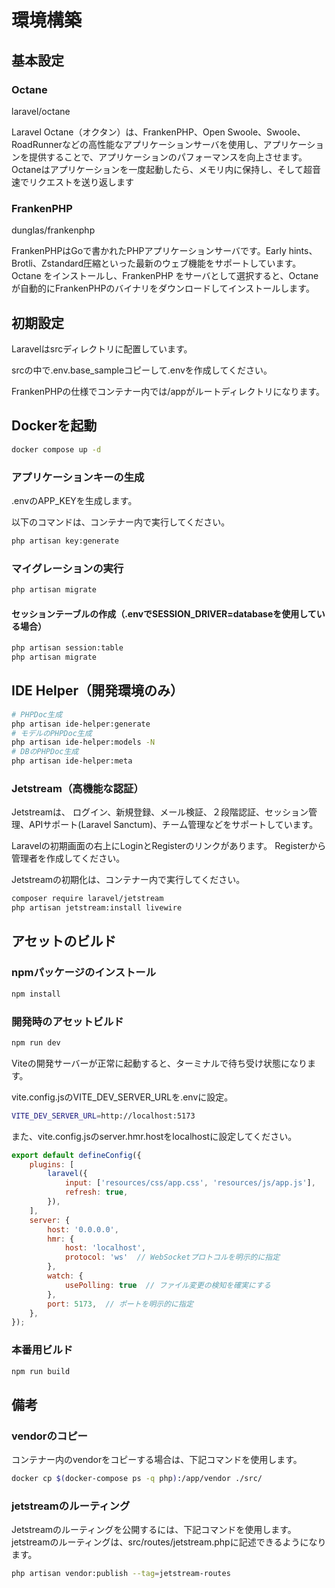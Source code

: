 # 環境構築

## 基本設定

### Octane

laravel/octane

Laravel Octane（オクタン）は、FrankenPHP、Open Swoole、Swoole、RoadRunnerなどの高性能なアプリケーションサーバを使用し、アプリケーションを提供することで、アプリケーションのパフォーマンスを向上させます。Octaneはアプリケーションを一度起動したら、メモリ内に保持し、そして超音速でリクエストを送り返します

### FrankenPHP

dunglas/frankenphp

FrankenPHPはGoで書かれたPHPアプリケーションサーバです。Early hints、Brotli、Zstandard圧縮といった最新のウェブ機能をサポートしています。Octane をインストールし、FrankenPHP をサーバとして選択すると、Octaneが自動的にFrankenPHPのバイナリをダウンロードしてインストールします。

## 初期設定

Laravelはsrcディレクトリに配置しています。

srcの中で.env.base_sampleコピーして.envを作成してください。

FrankenPHPの仕様でコンテナー内では/appがルートディレクトリになります。

## Dockerを起動

```sh
docker compose up -d
```

### アプリケーションキーの生成

.envのAPP_KEYを生成します。

以下のコマンドは、コンテナー内で実行してください。

```sh
php artisan key:generate
```

### マイグレーションの実行

```sh
php artisan migrate
```


#### セッションテーブルの作成（.envでSESSION_DRIVER=databaseを使用している場合）

```sh
php artisan session:table
php artisan migrate
```

## IDE Helper（開発環境のみ）

```sh
# PHPDoc生成
php artisan ide-helper:generate
# モデルのPHPDoc生成
php artisan ide-helper:models -N
# DBのPHPDoc生成
php artisan ide-helper:meta
```

### Jetstream（高機能な認証）

Jetstreamは、 ログイン、新規登録、メール検証、２段階認証、セッション管理、APIサポート(Laravel Sanctum)、チーム管理などをサポートしています。

Laravelの初期画面の右上にLoginとRegisterのリンクがあります。
Registerから管理者を作成してください。

Jetstreamの初期化は、コンテナー内で実行してください。

```sh
composer require laravel/jetstream
php artisan jetstream:install livewire
```

## アセットのビルド

### npmパッケージのインストール

```sh
npm install
```

### 開発時のアセットビルド

```sh
npm run dev
```

Viteの開発サーバーが正常に起動すると、ターミナルで待ち受け状態になります。

vite.config.jsのVITE_DEV_SERVER_URLを.envに設定。

```sh
VITE_DEV_SERVER_URL=http://localhost:5173
```

また、vite.config.jsのserver.hmr.hostをlocalhostに設定してください。

```js
export default defineConfig({
    plugins: [
        laravel({
            input: ['resources/css/app.css', 'resources/js/app.js'],
            refresh: true,
        }),
    ],
    server: {
        host: '0.0.0.0',
        hmr: {
            host: 'localhost',
            protocol: 'ws'  // WebSocketプロトコルを明示的に指定
        },
        watch: {
            usePolling: true  // ファイル変更の検知を確実にする
        },
        port: 5173,  // ポートを明示的に指定
    },
});
```

### 本番用ビルド

```sh
npm run build
```

## 備考

### vendorのコピー

コンテナー内のvendorをコピーする場合は、下記コマンドを使用します。

```sh
docker cp $(docker-compose ps -q php):/app/vendor ./src/
```

### jetstreamのルーティング


Jetstreamのルーティングを公開するには、下記コマンドを使用します。
jetstreamのルーティングは、src/routes/jetstream.phpに記述できるようになります。

```sh
php artisan vendor:publish --tag=jetstream-routes
```
